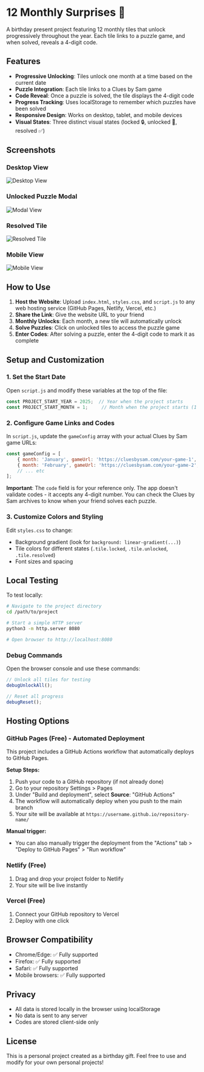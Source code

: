 # 12 Monthly Surprises 🎁

A birthday present project featuring 12 monthly tiles that unlock progressively throughout the year. Each tile links to a puzzle game, and when solved, reveals a 4-digit code.

## Features

- **Progressive Unlocking**: Tiles unlock one month at a time based on the current date
- **Puzzle Integration**: Each tile links to a Clues by Sam game
- **Code Reveal**: Once a puzzle is solved, the tile displays the 4-digit code
- **Progress Tracking**: Uses localStorage to remember which puzzles have been solved
- **Responsive Design**: Works on desktop, tablet, and mobile devices
- **Visual States**: Three distinct visual states (locked 🔒, unlocked 🎁, resolved ✅)

## Screenshots

### Desktop View
![Desktop View](https://github.com/user-attachments/assets/72f9be2c-ac72-406e-a016-9f1032bbb007)

### Unlocked Puzzle Modal
![Modal View](https://github.com/user-attachments/assets/d5081633-e813-4d3e-87f8-f79a088d0768)

### Resolved Tile
![Resolved Tile](https://github.com/user-attachments/assets/05b90819-168a-4500-addb-2eb3e977a981)

### Mobile View
![Mobile View](https://github.com/user-attachments/assets/52e30b20-8b35-4526-bdc6-911de316cdf8)

## How to Use

1. **Host the Website**: Upload `index.html`, `styles.css`, and `script.js` to any web hosting service (GitHub Pages, Netlify, Vercel, etc.)
2. **Share the Link**: Give the website URL to your friend
3. **Monthly Unlocks**: Each month, a new tile will automatically unlock
4. **Solve Puzzles**: Click on unlocked tiles to access the puzzle game
5. **Enter Codes**: After solving a puzzle, enter the 4-digit code to mark it as complete

## Setup and Customization

### 1. Set the Start Date

Open `script.js` and modify these variables at the top of the file:

```javascript
const PROJECT_START_YEAR = 2025;  // Year when the project starts
const PROJECT_START_MONTH = 1;     // Month when the project starts (1 = January)
```

### 2. Configure Game Links and Codes

In `script.js`, update the `gameConfig` array with your actual Clues by Sam game URLs:

```javascript
const gameConfig = [
    { month: 'January', gameUrl: 'https://cluesbysam.com/your-game-1', code: '1234' },
    { month: 'February', gameUrl: 'https://cluesbysam.com/your-game-2', code: '2345' },
    // ... etc
];
```

**Important**: The `code` field is for your reference only. The app doesn't validate codes - it accepts any 4-digit number. You can check the Clues by Sam archives to know when your friend solves each puzzle.

### 3. Customize Colors and Styling

Edit `styles.css` to change:
- Background gradient (look for `background: linear-gradient(...)`)
- Tile colors for different states (`.tile.locked`, `.tile.unlocked`, `.tile.resolved`)
- Font sizes and spacing

## Local Testing

To test locally:

```bash
# Navigate to the project directory
cd /path/to/project

# Start a simple HTTP server
python3 -m http.server 8080

# Open browser to http://localhost:8080
```

### Debug Commands

Open the browser console and use these commands:

```javascript
// Unlock all tiles for testing
debugUnlockAll();

// Reset all progress
debugReset();
```

## Hosting Options

### GitHub Pages (Free) - Automated Deployment
This project includes a GitHub Actions workflow that automatically deploys to GitHub Pages.

**Setup Steps:**
1. Push your code to a GitHub repository (if not already done)
2. Go to your repository Settings > Pages
3. Under "Build and deployment", select **Source**: "GitHub Actions"
4. The workflow will automatically deploy when you push to the main branch
5. Your site will be available at `https://username.github.io/repository-name/`

**Manual trigger:**
- You can also manually trigger the deployment from the "Actions" tab > "Deploy to GitHub Pages" > "Run workflow"

### Netlify (Free)
1. Drag and drop your project folder to Netlify
2. Your site will be live instantly

### Vercel (Free)
1. Connect your GitHub repository to Vercel
2. Deploy with one click

## Browser Compatibility

- Chrome/Edge: ✅ Fully supported
- Firefox: ✅ Fully supported
- Safari: ✅ Fully supported
- Mobile browsers: ✅ Fully supported

## Privacy

- All data is stored locally in the browser using localStorage
- No data is sent to any server
- Codes are stored client-side only

## License

This is a personal project created as a birthday gift. Feel free to use and modify for your own personal projects!
